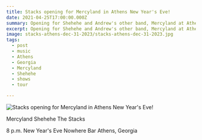 ```yaml
---
title: Stacks opening for Mercyland in Athens New Year's Eve!
date: 2021-04-25T17:00:00.000Z
summary: Opening for Shehehe and Andrew's other band, Mercyland at Athens' Nowhere Bar.
excerpt: Opening for Shehehe and Andrew's other band, Mercyland at Athens' Nowhere Bar.
image: stacks-athens-dec-31-2023/stacks-athens-dec-31-2023.jpg
tags:
  - post 
  - music
  - Athens
  - Georgia
  - Mercyland
  - Shehehe
  - shows
  - tour

---
```


![Stacks opening for Mercyland in Athens New Year's Eve!](/static/images/stacks-athens-dec-31-2023/stacks-athens-dec-31-2023.jpg "Stacks opening for Mercyland in Athens New Year's Eve!")

Mercyland
Shehehe
The Stacks

8 p.m.
New Year's Eve
Nowhere Bar
Athens, Georgia